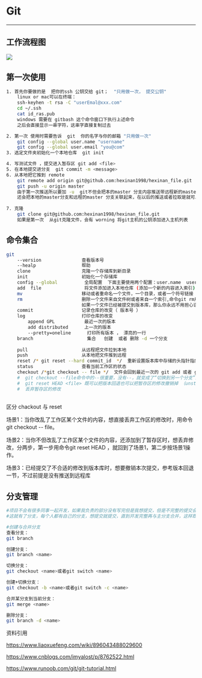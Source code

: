 # Git

------

## 工作流程图

![](D:\download_git\hexinan_study\git_and_linux\img1.png) 

## 第一次使用

```bash
1. 首先你要做的是  把你的ssh 公钥交给 git；  "只用做一次， 提交公钥"  
	linux or mac可以在终端：
	ssh-keyhen -t rsa -C "userEmal@xxx.com"
	cd ~/.ssh
	cat id_ras.pub
	windows 需要在 gitbash 这个命令窗口下执行上述命令
	之后会直接显示一串字符，这串字直接复制过去

2. 第一次 使用时需要告诉  git  你的名字与你的邮箱 "只用做一次"
	git config --global user.name "username"
	git config --global user.email "you@com"
3. 选定文件夹初始化一个本地仓库  git init

4. 写测试文件 ，提交进入暂存区 git add <file>
5. 在本地提交进分支  git commit -m <message>
6. 从本地把它推到 remote 
	git remote add origin git@github.com:hexinan1998/hexinan_file.git   从本地到远程关联github服务器 （只须关联一次）
	git push -u origin master
	由于第一次推送所以要加 -u  git不但会把本的master 分支内容推送带远程新的master分支
	还会把本地的master分支和远程的master 分支关联起来，在以后的推送或者拉取是就可以直接简化命令
	
7. 克隆
	git clone git@github.com:hexinan1998/hexinan_file.git
	如果是第一次  从git克隆文件，会有 worning 将git主机的公钥添加进入主机列表
```

## 命令集合

```bash
git  	
	--version 				查看版本号
	--healp					帮助
	clone 					克隆一个存储库到新目录
	init  					初始化一个存储库
	config --global  	 	 全局配置  下面主要使用两个配置：user.name  user.email
	add  file   		 	 将文件添加进入本地仓库 (添加一个新的内容进入索引)
	mv  					移动或者重命名一个文件，一个目录，或者一个符号链接
	rm  					删除一个文件来自文件树或者来自一个索引,命令git rm用于删除一个文件。
					    	如果一个文件已经被提交到版本库，那么你永远不用担心误删，但是要小心，你只能恢复文件到最新版本 
	commit 					记录仓库的改变（ 版本号 ）
	log  				 	打印仓库的改变
		append GPL  	 	 最近一次的版本
		add distributed   	 上一次的版本
		--pretty=oneline      打印所有版本 ， 漂亮的一行
	branch                    集合   创建  或者 删除 -d 一个分支
	
	pull  					从远程把文件拉到本地
	push  					从本地把文件推到远程
	reset /* git reset --hard commit_id  */  重新设置版本库中存储的头指针指向  想要指向的版本;
	status   				查看当前工作区的状态
	checkout /*git checkout -- file */  文件会回到最近一次的 git add 或者 git commit 的状态 丢弃工作区的修改
	#  git checkout --file命令中的--很重要，没有--，就变成了“切换到另一个分支”的命令，我们在后面的分支管理中会再次遇到git checkout命令。
	#  git reset HEAD <file> 既可以把版本回退也可以把暂存区的修改撤销掉 （unstage）ex
	#  丢弃暂存区的修改
	
```

区分 chackout 与  reset

场景1：当你改乱了工作区某个文件的内容，想直接丢弃工作区的修改时，用命令git checkout -- file。

场景2：当你不但改乱了工作区某个文件的内容，还添加到了暂存区时，想丢弃修改，分两步，第一步用命令git reset HEAD <file>，就回到了场景1，第二步按场景1操作。

场景3：已经提交了不合适的修改到版本库时，想要撤销本次提交，参考版本回退一节，不过前提是没有推送到远程库

## 分支管理

```bash
#项目不会有很多同事一起开发，如果我负责的部分没有写完但是我想提交，但是不完整的提交会对其他同事的部分。
#这就有了分支，每个人都有自己的分支，想提交就提交，直到开发完整再与主分支合并，这样既安全有不会影响别人开发。

#创建与合并分支
查看分支： 
git branch

创建分支： 
git branch <name>

切换分支： 
git checkout <name>或者git switch <name>

创建+切换分支： 
git checkout -b <name>或者git switch -c <name>

合并某分支到当前分支： 
git merge <name>

删除分支： 
git branch -d <name>
```

资料引用

https://www.liaoxuefeng.com/wiki/896043488029600

https://www.cnblogs.com/imyalost/p/8762522.html

https://www.runoob.com/git/git-tutorial.html